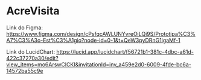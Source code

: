 # AcreVisita

Link do Figma: https://www.figma.com/design/cPsfqcAWLUNYvreOiLQi9S/Prototipa%C3%A7%C3%A3o-Est%C3%A1gio?node-id=0-1&t=QeW3pyDRnG1igaMf-1

Link do LucidChart: https://lucid.app/lucidchart/f56721b1-381c-4dbc-a61d-422c37270a30/edit?view_items=mo6ArswClCKI&invitationId=inv_a459e2d0-6009-4fde-bc6a-14572ba55c9e
